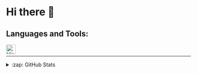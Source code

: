 # Hi there 👋 

## Languages and Tools:

<img align="left" alt="Visual Studio Code" width="26px" src="https://cdn.jsdelivr.net/gh/devicons/devicon/icons/vscode/vscode-original.svg" style="padding-right:10px;" />

<br>

---

<details>
  <summary>:zap: GitHub Stats</summary>

  <img align="left" alt="codeSTACKr's GitHub Stats" src="https://github-readme-stats-orcin-iota-96.vercel.app/api?username=JerryWang773&hide=stars,issues,contribs&show_icons=true&hide_border=false&count_private=true&title_color=41b883&icon_color=41b883&bg_color=09131B&text_color=fffefe&border_color=273849" />

</details>

